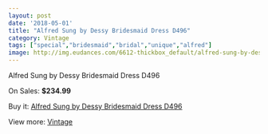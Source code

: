 ```yaml
---
layout: post
date: '2018-05-01'
title: "Alfred Sung by Dessy Bridesmaid Dress D496"
category: Vintage
tags: ["special","bridesmaid","bridal","unique","alfred"]
image: http://img.eudances.com/6612-thickbox_default/alfred-sung-by-dessy-bridesmaid-dress-d496.jpg
---
```

Alfred Sung by Dessy Bridesmaid Dress D496

On Sales: **$234.99**
<a href="https://www.eudances.com/en/vintage/2429-alfred-sung-by-dessy-bridesmaid-dress-d496.html"><amp-img layout="responsive" width="600" height="600" src="//img.eudances.com/6612-thickbox_default/alfred-sung-by-dessy-bridesmaid-dress-d496.jpg" alt="Alfred Sung by Dessy Bridesmaid Dress D496 0" /></a>
<a href="https://www.eudances.com/en/vintage/2429-alfred-sung-by-dessy-bridesmaid-dress-d496.html"><amp-img layout="responsive" width="600" height="600" src="//img.eudances.com/6613-thickbox_default/alfred-sung-by-dessy-bridesmaid-dress-d496.jpg" alt="Alfred Sung by Dessy Bridesmaid Dress D496 1" /></a>

Buy it: [Alfred Sung by Dessy Bridesmaid Dress D496](https://www.eudances.com/en/vintage/2429-alfred-sung-by-dessy-bridesmaid-dress-d496.html "Alfred Sung by Dessy Bridesmaid Dress D496")

View more: [Vintage](https://www.eudances.com/en/29-vintage "Vintage")